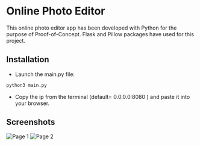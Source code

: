 # Online Photo Editor

This online photo editor app has been developed with Python for the purpose of Proof-of-Concept.
Flask and Pillow packages have used for this project.

## Installation

- Launch the main.py file:

```bash
python3 main.py
```

- Copy the ip from the terminal (default= 0.0.0.0:8080 ) and paste it into your browser.

## Screenshots

![Page 1](https://github.com/ardaaltinors/OnlinePhotoEditor/blob/main/static/page1.png?raw=true)
![Page 2](https://github.com/ardaaltinors/OnlinePhotoEditor/blob/main/static/page2.png?raw=true)
